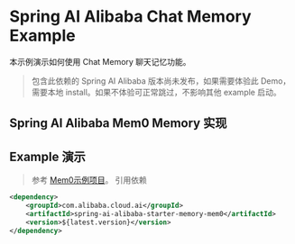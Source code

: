 # Spring AI Alibaba Chat Memory Example

本示例演示如何使用 Chat Memory 聊天记忆功能。

> 包含此依赖的 Spring AI Alibaba 版本尚未发布，如果需要体验此 Demo，需要本地 install。如果不体验可正常跳过，不影响其他 example 启动。

## Spring AI Alibaba Mem0 Memory 实现

## Example 演示
> 参考 [Mem0示例项目](https://github.com/springaialibaba/spring-ai-alibaba-examples/spring-ai-alibaba-mem0-example/README.md)。
> 引用依赖
```xml
<dependency>
    <groupId>com.alibaba.cloud.ai</groupId>
    <artifactId>spring-ai-alibaba-starter-memory-mem0</artifactId>
    <version>${latest.version}</version>
</dependency>
```
